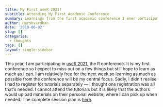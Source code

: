 ```yaml
---
title: My First useR 2021!
subtitle: Attending My First Academic Conference
summary: Learnings from the first academic conference I ever participated.
author: Harshvardhan
date: '2019-06-02'
slug: []
categories:
  - thoughts
tags: []
layout: single-sidebar
---
```


This year, I am participating in [useR 2021](https://user2021.r-project.org), the R conference. It is my first conference so I expect to miss out on a few things but still hope to learn as much as I can. I am relatively free for the next week so learning as much as possible from the conference will be my central focus. Sadly, I didn't realise I had to register for tutorials separately — I thought one registration was all that's needed. I cannot attend the tutorials but it is likely that the authors would upload materials on their personal website, where I can pick up when needed. The complete session plan is [here](/docs/useR_2021_schedule.pdf).

